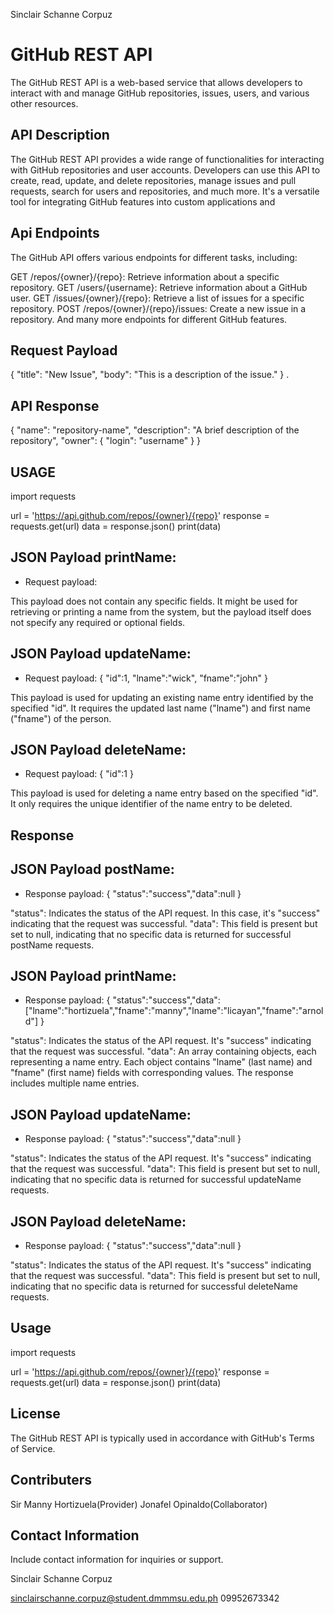 Sinclair Schanne Corpuz

# GitHub REST API
The GitHub REST API is a web-based service that allows developers to interact with and manage GitHub repositories, issues, users, and various other resources.

## API Description

The GitHub REST API provides a wide range of functionalities for interacting with GitHub repositories and user accounts. Developers can use this API to create, read, update, and delete repositories, manage issues and pull requests, search for users and repositories, and much more. It's a versatile tool for integrating GitHub features into custom applications and 

## Api Endpoints

The GitHub API offers various endpoints for different tasks, including:

GET /repos/{owner}/{repo}: Retrieve information about a specific repository.
GET /users/{username}: Retrieve information about a GitHub user.
GET /issues/{owner}/{repo}: Retrieve a list of issues for a specific repository.
POST /repos/{owner}/{repo}/issues: Create a new issue in a repository.
And many more endpoints for different GitHub features.

## Request Payload

{
  "title": "New Issue",
  "body": "This is a description of the issue."
}
.

## API Response

{
  "name": "repository-name",
  "description": "A brief description of the repository",
  "owner": {
    "login": "username"
  }
}





## USAGE

import requests

url = 'https://api.github.com/repos/{owner}/{repo}'
response = requests.get(url)
data = response.json()
print(data)


## JSON Payload printName:
 
- Request payload:

This payload does not contain any specific fields. It might be used for retrieving or printing a name from the system, but the payload itself does not specify any required or optional fields.

## JSON Payload updateName:

- Request payload:
{
  "id":1,
  "lname":"wick",
   "fname":"john"
}

This payload is used for updating an existing name entry identified by the specified "id". It requires the updated last name ("lname") and first name ("fname") of the person.

## JSON Payload deleteName:

- Request payload:
{
  "id":1
}

This payload is used for deleting a name entry based on the specified "id". It only requires the unique identifier of the name entry to be deleted.

## Response

## JSON Payload postName:

- Response payload:
{
         "status":"success","data":null
}

"status": Indicates the status of the API request. In this case, it's "success" indicating that the request was successful.
"data": This field is present but set to null, indicating that no specific data is returned for successful postName requests.

## JSON Payload printName:

- Response payload:
{
         "status":"success","data":["lname":"hortizuela","fname":"manny","lname":"licayan","fname":"arnold"]
}

"status": Indicates the status of the API request. It's "success" indicating that the request was successful.
"data": An array containing objects, each representing a name entry. Each object contains "lname" (last name) and "fname" (first name) fields with corresponding values. The response includes multiple name entries.


## JSON Payload updateName:

- Response payload:
{
         "status":"success","data":null
}

"status": Indicates the status of the API request. It's "success" indicating that the request was successful.
"data": This field is present but set to null, indicating that no specific data is returned for successful updateName requests.


## JSON Payload deleteName:

- Response payload:
{
         "status":"success","data":null
}

"status": Indicates the status of the API request. It's "success" indicating that the request was successful.
"data": This field is present but set to null, indicating that no specific data is returned for successful deleteName requests.



## Usage

import requests

url = 'https://api.github.com/repos/{owner}/{repo}'
response = requests.get(url)
data = response.json()
print(data)

## License

The GitHub REST API is typically used in accordance with GitHub's Terms of Service.

## Contributers

Sir Manny Hortizuela(Provider)
Jonafel Opinaldo(Collaborator)

## Contact Information

Include contact information for inquiries or support.

Sinclair Schanne Corpuz

sinclairschanne.corpuz@student.dmmmsu.edu.ph
09952673342



